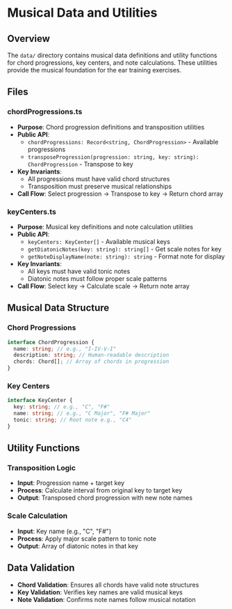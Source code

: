 # Musical Data and Utilities

## Overview

The `data/` directory contains musical data definitions and utility functions for chord progressions, key centers, and note calculations. These utilities provide the musical foundation for the ear training exercises.

## Files

### **chordProgressions.ts**

- **Purpose**: Chord progression definitions and transposition utilities
- **Public API**:
  - `chordProgressions: Record<string, ChordProgression>` - Available progressions
  - `transposeProgression(progression: string, key: string): ChordProgression` - Transpose to key
- **Key Invariants**:
  - All progressions must have valid chord structures
  - Transposition must preserve musical relationships
- **Call Flow**: Select progression → Transpose to key → Return chord array

### **keyCenters.ts**

- **Purpose**: Musical key definitions and note calculation utilities
- **Public API**:
  - `keyCenters: KeyCenter[]` - Available musical keys
  - `getDiatonicNotes(key: string): string[]` - Get scale notes for key
  - `getNoteDisplayName(note: string): string` - Format note for display
- **Key Invariants**:
  - All keys must have valid tonic notes
  - Diatonic notes must follow proper scale patterns
- **Call Flow**: Select key → Calculate scale → Return note array

## Musical Data Structure

### Chord Progressions

```typescript
interface ChordProgression {
  name: string; // e.g., "I-IV-V-I"
  description: string; // Human-readable description
  chords: Chord[]; // Array of chords in progression
}
```

### Key Centers

```typescript
interface KeyCenter {
  key: string; // e.g., "C", "F#"
  name: string; // e.g., "C Major", "F# Major"
  tonic: string; // Root note e.g., "C4"
}
```

## Utility Functions

### Transposition Logic

- **Input**: Progression name + target key
- **Process**: Calculate interval from original key to target key
- **Output**: Transposed chord progression with new note names

### Scale Calculation

- **Input**: Key name (e.g., "C", "F#")
- **Process**: Apply major scale pattern to tonic note
- **Output**: Array of diatonic notes in that key

## Data Validation

- **Chord Validation**: Ensures all chords have valid note structures
- **Key Validation**: Verifies key names are valid musical keys
- **Note Validation**: Confirms note names follow musical notation
